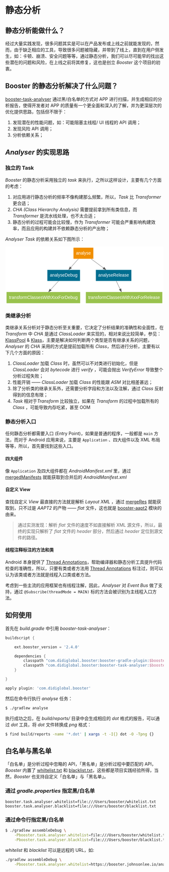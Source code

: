# 静态分析

## 静态分析能做什么？

经过大量实践发现，很多问题其实是可以在产品发布或上线之前就能发现的，然而，由于缺乏相应的工具，导致很多问题被隐藏，并带到了线上，直到在用户侧发生，如：卡顿、崩溃、安全问题等等，通过静态分析，我们可以尽可能早的找出这些潜在的问题和风险，在上线之前将其修复，这也是创立 *Booster* 这个项目的初衷。

## Booster 的静态分析解决了什么问题？

[booster-task-analyser](https://github.com/didi/booster/tree/master/booster-task-analyser) 通过黑/白名单的方式对 APP 进行扫描，并生成相应的分析报告，使得开发者对 APP 的质量有一个更全面和深入的了解，并为更深层次的优化提供思路，包括但不限于：

1. 发现潜在的性能问题，如：可能阻塞主线程/ UI 线程的 API 调用；
1. 发现风险 API 调用；
1. 分析依赖关系；

## *Analyser* 的实现思路

### 独立的 Task

*Booster* 的静态分析采用独立的 *task* 来执行，之所以这样设计，主要有几个方面的考虑：

1. 对应用进行静态分析的频率不像构建那么频繁，所以，*Task* 比 *Transformer* 更合适；
1. *CHA (Class Hierarchy Analysis)* 需要提前拿到所有类信息，而 *Transformer* 是流水线处理，也不太合适；
1. 静态分析的过程可能会比较慢，作为 *Transformer* 可能会严重影响构建效率，而且应用的构建并不依赖静态分析的产出物；

*Analyser Task* 的依赖关系如下图所示：

<svg width="514pt" height="188pt" viewBox="0.00 0.00 513.51 188.00" xmlns="http://www.w3.org/2000/svg" xmlns:xlink="http://www.w3.org/1999/xlink">
<g id="graph0" class="graph" transform="scale(1 1) rotate(0) translate(4 184)">
<title>analyser</title>
<polygon fill="#ffffff" stroke="transparent" points="-4,4 -4,-184 509.5063,-184 509.5063,4 -4,4"></polygon>
<!-- analyse -->
<g id="node1" class="node">
<title>analyse</title>
<polygon fill="#f18f01" stroke="transparent" points="281.4639,-180 216.9891,-180 216.9891,-144 281.4639,-144 281.4639,-180"></polygon>
<text text-anchor="middle" x="249.2265" y="-157.8" font-family="Helvetica,sans-Serif" font-size="14.00" fill="#ffffff">analyse</text>
</g>
<!-- analyseDebug -->
<g id="node2" class="node">
<title>analyseDebug</title>
<polygon fill="#006e90" stroke="transparent" points="238.2016,-108 132.2514,-108 132.2514,-72 238.2016,-72 238.2016,-108"></polygon>
<text text-anchor="middle" x="185.2265" y="-85.8" font-family="Helvetica,sans-Serif" font-size="14.00" fill="#ffffff">analyseDebug</text>
</g>
<!-- analyse&#45;&gt;analyseDebug -->
<g id="edge1" class="edge">
<title>analyse-&gt;analyseDebug</title>
<path fill="none" stroke="#555555" d="M233.0766,-143.8314C225.5548,-135.3694 216.47,-125.1489 208.2461,-115.8971"></path>
<polygon fill="#555555" stroke="#555555" points="210.8535,-113.5621 201.5938,-108.4133 205.6216,-118.2127 210.8535,-113.5621"></polygon>
</g>
<!-- analyseRelease -->
<g id="node3" class="node">
<title>analyseRelease</title>
<polygon fill="#006e90" stroke="transparent" points="404.8079,-108 289.6451,-108 289.6451,-72 404.8079,-72 404.8079,-108"></polygon>
<text text-anchor="middle" x="347.2265" y="-85.8" font-family="Helvetica,sans-Serif" font-size="14.00" fill="#ffffff">analyseRelease</text>
</g>
<!-- analyse&#45;&gt;analyseRelease -->
<g id="edge2" class="edge">
<title>analyse-&gt;analyseRelease</title>
<path fill="none" stroke="#555555" d="M273.956,-143.8314C286.1427,-134.8779 301.0088,-123.9558 314.1577,-114.2955"></path>
<polygon fill="#555555" stroke="#555555" points="316.5183,-116.9042 322.5049,-108.1628 312.3738,-111.263 316.5183,-116.9042"></polygon>
</g>
<!-- transformClassesWithXxxForDebug -->
<g id="node4" class="node">
<title>transformClassesWithXxxForDebug</title>
<polygon fill="#99c24d" stroke="transparent" points="238.6799,-36 -.2269,-36 -.2269,0 238.6799,0 238.6799,-36"></polygon>
<text text-anchor="middle" x="119.2265" y="-13.8" font-family="Helvetica,sans-Serif" font-size="14.00" fill="#ffffff">transformClassesWithXxxForDebug</text>
</g>
<!-- analyseDebug&#45;&gt;transformClassesWithXxxForDebug -->
<g id="edge3" class="edge">
<title>analyseDebug-&gt;transformClassesWithXxxForDebug</title>
<path fill="none" stroke="#555555" d="M168.5719,-71.8314C160.8151,-63.3694 151.4463,-53.1489 142.9655,-43.8971"></path>
<polygon fill="#555555" stroke="#555555" points="145.4427,-41.4198 136.1053,-36.4133 140.2826,-46.1499 145.4427,-41.4198"></polygon>
</g>
<!-- transformClassesWithXxxForRelease -->
<g id="node5" class="node">
<title>transformClassesWithXxxForRelease</title>
<polygon fill="#99c24d" stroke="transparent" points="505.2865,-36 257.1665,-36 257.1665,0 505.2865,0 505.2865,-36"></polygon>
<text text-anchor="middle" x="381.2265" y="-13.8" font-family="Helvetica,sans-Serif" font-size="14.00" fill="#ffffff">transformClassesWithXxxForRelease</text>
</g>
<!-- analyseRelease&#45;&gt;transformClassesWithXxxForRelease -->
<g id="edge4" class="edge">
<title>analyseRelease-&gt;transformClassesWithXxxForRelease</title>
<path fill="none" stroke="#555555" d="M355.8061,-71.8314C359.5623,-63.8771 364.0522,-54.369 368.2063,-45.5723"></path>
<polygon fill="#555555" stroke="#555555" points="371.4261,-46.9503 372.5313,-36.4133 365.0964,-43.9612 371.4261,-46.9503"></polygon>
</g>
</g>
</svg>

### 类继承分析

类继承关系分析对于静态分析至关重要，它决定了分析结果的准确性和全面性，在 *Transform* 中 *CHA* 是通过 *ClassLoader* 来实现的，相对来说比较简单，参见：[KlassPool](https://github.com/didi/booster/blob/master/booster-transform-spi/src/main/kotlin/com/didiglobal/booster/transform/KlassPool.kt) & [Klass](https://github.com/didi/booster/blob/master/booster-transform-spi/src/main/kotlin/com/didiglobal/booster/transform/Klass.kt)，主要是解决如何判断两个类型是否有继承关系的问题，*Analyser* 的 *CHA* 采用的方式是提前加载所有 *Class*，然后进行分析，主要有以下几个方面的原因：

1. *ClassLoader* 加载 *Class* 时，虽然可以不对类进行初始化，但是 *ClassLoader* 会对 *bytecode* 进行 *verify* ，可能会抛出 *VerifyError* 导致整个分析过程失败；
1. 性能开销 —— *ClassLoader* 加载 *Class* 的性能跟 *ASM* 对比相差甚远；
1. 除了分析类的继承关系外，还需要分析字段和方法以及注解，通过 *Class* 反射得到的信息有限；
1. *Task* 相对于*Transform* 比较独立，如果在 *Transform* 的过程中加载所有的 *Class* ，可能导致内存吃紧，甚至 OOM

### 静态分析入口

任何静态分析都需要入口 (Entry Point)，如果是普通的程序，一般都是 `main` 方法，而对于 Android 应用来说，主要是 `Application` 、四大组件以及 XML 布局等等，所以，首先要找到这些入口。

#### 四大组件

像 `Application` 及四大组件都在 *AndroidManifest.xml* 里，通过 [mergedManifests](https://github.com/didi/booster/blob/master/booster-android-gradle-api/src/main/kotlin/com/didiglobal/booster/gradle/VariantScope.kt#L142) 就能获取到合并后的 *AndroidManifest.xml*

#### 自定义 View

查找自定义 *View* 最直接的方法就是解析 *Layout XML* ，通过 [mergeRes](https://github.com/didi/booster/blob/master/booster-android-gradle-api/src/main/kotlin/com/didiglobal/booster/gradle/VariantScope.kt#L148) 就能获取到，只不过是 *AAPT2* 的产物 —— *flat* 文件，这也就是 [booster-aapt2](https://github.com/didi/booster/tree/master/booster-aapt2) 模块的由来。

> 通过实测发现：解析 *flat* 文件的速度不如直接解析 XML 源文件，所以，最终的实现只解析了 *flat* 文件的 *header* 部分，然后通过 *header* 定位到源文件的路径。

#### 线程注释标注的方法和类

Android 本身提供了 [Thread Annotations](https://developer.android.com/studio/write/annotations#thread-annotations)，帮助编译器和静态分析工具提升代码检查的准确性，所以，只要有类或者方法用 [Thread Annotations](https://developer.android.com/studio/write/annotations#thread-annotations) 标注过，则可以认为该类或者方法就是线程入口类或者方法。

  考虑到一些主流的应用框架也有线程注解，因此，*Analyser* 对 *Event Bus* 做了支持，通过 `@Subscribe(threadMode = MAIN)` 标的方法会被识别为主线程入口方法。

## 如何使用

首先在 *build.gradle* 中引用 *booster-task-analyser*：

```groovy
buildscript {

    ext.booster_version = '2.4.0'

    dependencies {
        classpath "com.didiglobal.booster:booster-gradle-plugin:$booster_version"
        classpath "com.didiglobal.booster:booster-task-analyser:$booster_version"
    }

}

apply plugin: 'com.didiglobal.booster'
```

然后在命令行执行 *analyse* 任务：

```bash
$ ./gradlew analyse
```

执行成功之后，在 *build/reports/* 目录中会生成相应的 *dot* 格式的报告，可以通过 *dot* 工具，将 *dot* 文件转换成 *png* 格式：

```bash
$ find build/reports -name '*.dot' | xargs -t -I{} dot -O -Tpng {}
```

## 白名单与黑名单

「白名单」是分析过程中忽略的 API，「黑名单」是分析过程中要匹配的 API，*Booster* 内置了 [whiltelist.txt](https://github.com/didi/booster/blob/master/booster-task-analyser/src/main/resources/whitelist.txt) 和 [blacklist.txt](https://github.com/didi/booster/blob/master/booster-task-analyser/src/main/resources/blacklist.txt)，这些都是项目实践经验所得，当然，*Booster* 也支持自定义「白名单」与「黑名单」。

### 通过 *gradle.properties* 指定黑/白名单

```properties
booster.task.analyser.whitelist=file:///Users/booster/whitelist.txt
booster.task.analyser.blacklist=file:///Users/booster/blacklist.txt
```

### 通过命令行指定黑/白名单

```bash
$ ./gradlew assembleDebug \
    -Pbooster.task.analyser.whitelist=file:///Users/booster/whitelist.txt \
    -Pbooster.task.analyser.blacklist=file:///Users/booster/blacklist.txt
```

*whitelist* 和 *blacklist* 可以是远程的 URL，如:

```bash
./gradlew assembleDebug \
    -Pbooster.task.analyser.whitelist=https://booster.johnsonlee.io/analyser/whitelist.txt
```
